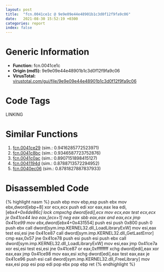 ```yaml
---
layout: post
title:  "fcn.0041ce1c @ 9e9e09e44e48901b1c3d0f12f9fa9c06"
date:   2021-08-30 15:52:19 +0300
categories: report
index: false
---
```


# Generic Information
- **Function:** fcn.0041ce1c
- **Origin (md5):** 9e9e09e44e48901b1c3d0f12f9fa9c06
- **VirusTotal:** [virustotal.com/gui/file/9e9e09e44e48901b1c3d0f12f9fa9c06][virustotal_ref]

# Code Tags
<span class="tag" id="LINKING">LINKING</span>


# Similar Functions

1. [fcn.0041ce29][similar_1_ref] (sim.: 0.9416285772523971)
2. [fcn.0041c8bc][similar_2_ref] (sim.: 0.9346587723752876)
3. [fcn.0041c0ac][similar_3_ref] (sim.: 0.8907151898415127)
4. [fcn.0041194d][similar_4_ref] (sim.: 0.8788713572294952)
5. [fcn.0040ec06][similar_5_ref] (sim.: 0.8781827887837933)


# Disassembled Code

{% highlight nasm %}
push ebp
mov ebp,esp
push ebx
mov ebx,dword[ebp+8]
xor ecx,ecx
push edi
xor eax,eax
lea edi,[ebx*4+0x4de86c]
lock cmpxchg dword[edi],ecx
mov ecx,eax
test ecx,ecx
je 0x41ce44
lea eax,[ecx+1]
neg eax
sbb eax,eax
and eax,ecx
jmp 0x41ce99
mov ebx,dword[ebx*4+0x431554]
push esi
push 0x800
push 0
push ebx
call dword[sym.imp.KERNEL32.dll_LoadLibraryExW]
mov esi,eax
test esi,esi
jne 0x41ce87
call dword[sym.imp.KERNEL32.dll_GetLastError]
cmp eax,0x57
jne 0x41ce78
push esi
push esi
push ebx
call dword[sym.imp.KERNEL32.dll_LoadLibraryExW]
mov esi,eax
jmp 0x41ce7a
xor esi,esi
test esi,esi
jne 0x41ce87
or eax,0xffffffff
xchg dword[edi],eax
xor eax,eax
jmp 0x41ce98
mov eax,esi
xchg dword[edi],eax
test eax,eax
je 0x41ce96
push esi
call dword[sym.imp.KERNEL32.dll_FreeLibrary]
mov eax,esi
pop esi
pop edi
pop ebx
pop ebp
ret 
{% endhighlight %}


[similar_1_ref]: /report/fcn.0041ce29@562a66888a24b489b80e1943b2f95b1e
[similar_2_ref]: /report/fcn.0041c8bc@d32515577b2cd57bf3dd6c5e3c37e219
[similar_3_ref]: /report/fcn.0041c0ac@3560a51fc1c1e7fd8dfd02d5b3e4d8f9
[similar_4_ref]: /report/fcn.0041194d@64e5091c15839d4b2093890f73869f28
[similar_5_ref]: /report/fcn.0040ec06@b9bcb002212a6b3f234989f71e66f5f7
[virustotal_ref]: https://www.virustotal.com/gui/file/9e9e09e44e48901b1c3d0f12f9fa9c06